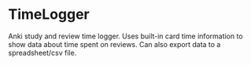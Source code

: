 # TimeLogger
Anki study and review time logger. Uses built-in card time information to show data about time spent on reviews. Can 
also export data to a spreadsheet/csv file.
